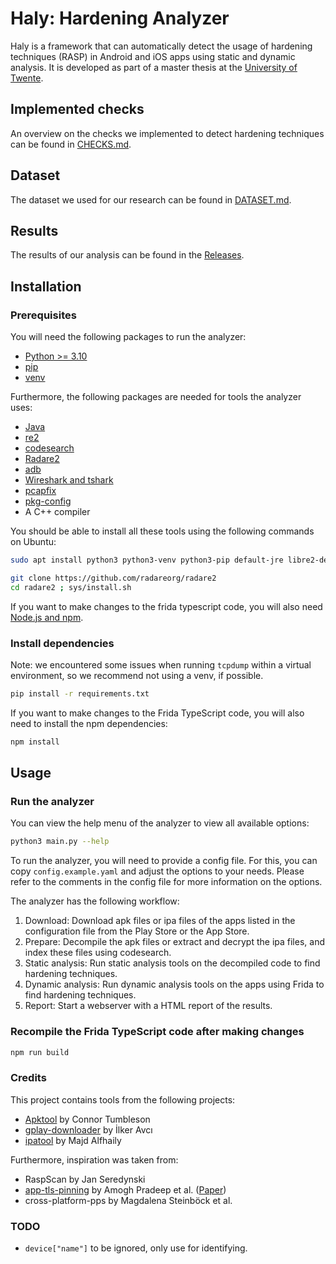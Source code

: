 # Haly: Hardening Analyzer
Haly is a framework that can automatically detect the usage of hardening techniques (RASP) in Android and iOS apps using static and dynamic analysis. It is developed as part of a master thesis at the [University of Twente](https://www.utwente.nl/).

## Implemented checks
An overview on the checks we implemented to detect hardening techniques can be found in [CHECKS.md](CHECKS.md).

## Dataset
The dataset we used for our research can be found in [DATASET.md](DATASET.md).

## Results
The results of our analysis can be found in the [Releases](https://github.com/utwente-scs/haly-hardening-analyzer/releases/tag/publication).

## Installation
### Prerequisites
You will need the following packages to run the analyzer:
- [Python >= 3.10](https://www.python.org/downloads/)
- [pip](https://pip.pypa.io/en/stable/installation/)
- [venv](https://docs.python.org/3/library/venv.html)

Furthermore, the following packages are needed for tools the analyzer uses:
- [Java](https://www.oracle.com/java/technologies/downloads/)
- [re2](https://github.com/google/re2)
- [codesearch](https://github.com/google/codesearch)
- [Radare2](https://rada.re/n/radare2.html)
- [adb](https://developer.android.com/tools/adb)
- [Wireshark and tshark](https://www.wireshark.org/)
- [pcapfix](https://f00l.de/pcapfix/)
- [pkg-config](https://www.freedesktop.org/wiki/Software/pkg-config/)
- A C++ compiler

You should be able to install all these tools using the following commands on Ubuntu:
```bash
sudo apt install python3 python3-venv python3-pip default-jre libre2-dev codesearch adb wireshark tshark pcapfix pkg-config g++

git clone https://github.com/radareorg/radare2
cd radare2 ; sys/install.sh
```

If you want to make changes to the frida typescript code, you will also need [Node.js and npm](https://docs.npmjs.com/downloading-and-installing-node-js-and-npm).

### Install dependencies
Note: we encountered some issues when running `tcpdump` within a virtual environment, so we recommend not using a venv, if possible.
```bash
pip install -r requirements.txt
```

If you want to make changes to the Frida TypeScript code, you will also need to install the npm dependencies:
```bash
npm install
```

## Usage
### Run the analyzer
You can view the help menu of the analyzer to view all available options:
```bash
python3 main.py --help
```

To run the analyzer, you will need to provide a config file. For this, you can copy `config.example.yaml` and adjust the options to your needs. Please refer to the comments in the config file for more information on the options.

The analyzer has the following workflow:
1. Download: Download apk files or ipa files of the apps listed in the configuration file from the Play Store or the App Store.
2. Prepare: Decompile the apk files or extract and decrypt the ipa files, and index these files using codesearch.
3. Static analysis: Run static analysis tools on the decompiled code to find hardening techniques.
4. Dynamic analysis: Run dynamic analysis tools on the apps using Frida to find hardening techniques.
5. Report: Start a webserver with a HTML report of the results.

### Recompile the Frida TypeScript code after making changes
```bash
npm run build
```

### Credits
This project contains tools from the following projects:
- [Apktool](https://ibotpeaches.github.io/Apktool/) by Connor Tumbleson
- [gplay-downloader](https://github.com/ikolomiko/gplay-downloader) by İlker Avcı
- [ipatool](https://github.com/majd/ipatool) by Majd Alfhaily

Furthermore, inspiration was taken from:
- RaspScan by Jan Seredynski
- [app-tls-pinning](https://github.com/NEU-SNS/app-tls-pinning/) by Amogh Pradeep et al. ([Paper](https://dspace.networks.imdea.org/handle/20.500.12761/1623))
- cross-platform-pps by Magdalena Steinböck et al.

### TODO
- `device["name"]` to be ignored, only use for identifying.